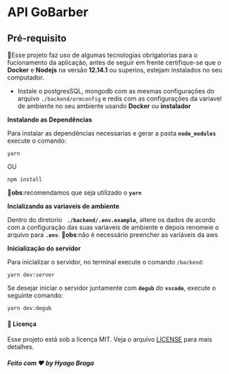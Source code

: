 # API GoBarber
## Pré-requisito
:rotating_light:Esse projeto faz uso de algumas tecnologias obrigatorias para o fucionamento da aplicação, antes de seguir em frente certifique-se que o **Docker** e **Nodejs** na versão **12.14.1** ou superios, estejam instalados no seu computador.

- Instale o postgresSQL, mongodb com as mesmas configurações do arquivo ``./backend/ormconfig`` e redis com as configurações da variavel de ambiente no seu ambiente usando **Docker** ou **instalador**


**Instalando as Dependências** 

  Para instalar as dependências necessarias e gerar a pasta **```node_modules```** execute o comando:
  ```
  yarn
  ```
  OU
  ```
  npm install
  ```
  :rotating_light:**obs**:recomendamos que seja utilizado o **``yarn``**
  
**Incializando as variaveis de ambiente**

  Dentro do diretorio **``` ./backend/.env.example```**, altere os dados de acordo com a configuração das suas variaveis de ambiente e depois renomeie o arquivo para **```.env```**.
  :rotating_light:**obs**:não é necessário preencher as variáveis da aws
  
**Inicialização do servidor**

  Para inicializar o servidor, no terminal execute o comando ``/backend``:
  ```
  yarn dev:server
  ```
  Se desejar iniciar o servidor juntamente com **```degub```** do **```vscode```**, execute o seguinte comando:
  ```
  yarn dev:degub
  ```
  
#### :memo: Licença

  Esse projeto está sob a licença MIT. Veja o arquivo [LICENSE](LICENSE.md) para mais detalhes.

  
 ##### **Feito com :heart: by Hyago Braga**
